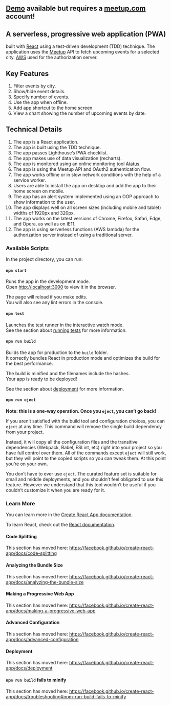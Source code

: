 ## [Demo](https://lucianmurmurache.github.io/meetup3000/)  available but requires a [meetup.com](http://meetup.com/) account!

## A serverless, progressive web application (PWA) 
built with [React](https://reactjs.org/) using a test-driven development (TDD) technique. The application uses the [Meetup](http://meetup.com/) API to fetch upcoming events for a selected city. [AWS](https://aws.amazon.com/) used for the authorization server.



## Key Features
1. Filter events by city.
2. Show/hide event details.
3. Specify number of events.
4. Use the app when offline.
5. Add app shortcut to the home screen.
6. View a chart showing the number of upcoming events by date.

## Technical Details
1. The app is a React application.
2. The app is built using the TDD technique.
3. The app passes Lighthouse’s PWA checklist.
4. The app makes use of data visualization (recharts).
6. The app is monitored using an online monitoring tool [Atatus](https://www.atatus.com/).
7. The app is using the Meetup API and OAuth2 authentication flow.
8. The app works offline or in slow network conditions with the help of a service worker.
9. Users are able to install the app on desktop and add the app to their home screen on mobile.
10. The app has an alert system implemented using an OOP approach to show information to the user.
11. The app displays well on all screen sizes (including mobile and tablet) widths of 1920px and 320px.
12. The app works on the latest versions of Chrome, Firefox, Safari, Edge, and Opera, as well as on IE11.
13. The app is using serverless functions (AWS lambda) for the authorization server instead of using a traditional server.

### Available Scripts

In the project directory, you can run:

#### `npm start`

Runs the app in the development mode.<br />
Open [http://localhost:3000](http://localhost:3000) to view it in the browser.

The page will reload if you make edits.<br />
You will also see any lint errors in the console.

#### `npm test`

Launches the test runner in the interactive watch mode.<br />
See the section about [running tests](https://facebook.github.io/create-react-app/docs/running-tests) for more information.

#### `npm run build`

Builds the app for production to the `build` folder.<br />
It correctly bundles React in production mode and optimizes the build for the best performance.

The build is minified and the filenames include the hashes.<br />
Your app is ready to be deployed!

See the section about [deployment](https://facebook.github.io/create-react-app/docs/deployment) for more information.

#### `npm run eject`

**Note: this is a one-way operation. Once you `eject`, you can’t go back!**

If you aren’t satisfied with the build tool and configuration choices, you can `eject` at any time. This command will remove the single build dependency from your project.

Instead, it will copy all the configuration files and the transitive dependencies (Webpack, Babel, ESLint, etc) right into your project so you have full control over them. All of the commands except `eject` will still work, but they will point to the copied scripts so you can tweak them. At this point you’re on your own.

You don’t have to ever use `eject`. The curated feature set is suitable for small and middle deployments, and you shouldn’t feel obligated to use this feature. However we understand that this tool wouldn’t be useful if you couldn’t customize it when you are ready for it.

### Learn More

You can learn more in the [Create React App documentation](https://facebook.github.io/create-react-app/docs/getting-started).

To learn React, check out the [React documentation](https://reactjs.org/).

#### Code Splitting

This section has moved here: https://facebook.github.io/create-react-app/docs/code-splitting

#### Analyzing the Bundle Size

This section has moved here: https://facebook.github.io/create-react-app/docs/analyzing-the-bundle-size

#### Making a Progressive Web App

This section has moved here: https://facebook.github.io/create-react-app/docs/making-a-progressive-web-app

#### Advanced Configuration

This section has moved here: https://facebook.github.io/create-react-app/docs/advanced-configuration

#### Deployment

This section has moved here: https://facebook.github.io/create-react-app/docs/deployment

#### `npm run build` fails to minify

This section has moved here: https://facebook.github.io/create-react-app/docs/troubleshooting#npm-run-build-fails-to-minify

